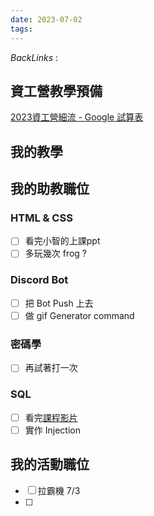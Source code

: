 ```yaml
---
date: 2023-07-02
tags: 
--- 
```

*BackLinks* : 

## 資工營教學預備
[2023資工營細流 - Google 試算表](https://docs.google.com/spreadsheets/d/1DmQ6ODAbrwxkFFpOU7WjtYVrLI-ywcqTujHL9SwZzoQ/edit#gid=919297110)

## 我的教學

## 我的助教職位
### HTML & CSS
- [ ] 看完小智的上課ppt
- [ ] 多玩幾次 frog ?
### Discord Bot
- [ ] 把 Bot Push 上去
- [ ] 做 gif Generator command
### 密碼學
- [ ] 再試著打一次
### SQL
- [ ] 看完[課程影片](https://www.youtube.com/watch?v=LhmNE9VEJwQ&ab_channel=Maxx)
- [ ] 實作 Injection

## 我的活動職位
- [ ] 拉霸機 7/3
- [ ] 